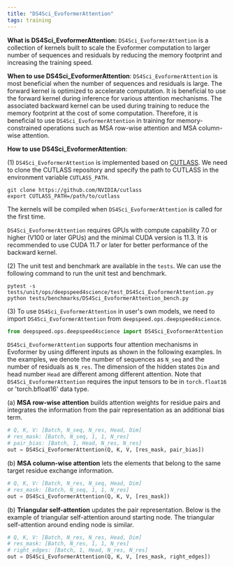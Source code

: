 ```yaml
---
title: "DS4Sci_EvoformerAttention"
tags: training
---
```


**What is DS4Sci_EvoformerAttention:** `DS4Sci_EvoformerAttention` is a collection of kernels built to scale the Evoformer computation to larger number of sequences and residuals by reducing the memory footprint and increasing the training speed.

**When to use DS4Sci_EvoformerAttention**: `DS4Sci_EvoformerAttention` is most beneficial when the number of sequences and residuals is large. The forward kernel is optimized to accelerate computation. It is beneficial to use the forward kernel during inference for various attention mechanisms. The associated backward kernel can be used during training to reduce the memory footprint at the cost of some computation. Therefore, it is beneficial to use `DS4Sci_EvoformerAttention` in training for memory-constrained operations such as MSA row-wise attention and MSA column-wise attention.

**How to use DS4Sci_EvoformerAttention**:

(1) `DS4Sci_EvoformerAttention` is implemented based on [CUTLASS](https://github.com/NVIDIA/cutlass). We need to clone the CUTLASS repository and specify the path to CUTLASS in the environment variable `CUTLASS_PATH`.

```shell
git clone https://github.com/NVIDIA/cutlass
export CUTLASS_PATH=/path/to/cutlass
```
The kernels will be compiled when `DS4Sci_EvoformerAttention` is called for the first time. 

`DS4Sci_EvoformerAttention` requires GPUs with compute capability 7.0 or higher (V100 or later GPUs) and the minimal CUDA version is 11.3. It is recommended to use CUDA 11.7 or later for better performance of the backward kernel. 

(2) The unit test and benchmark are available in the `tests`. We can use the following command to run the unit test and benchmark.

```shell
pytest -s tests/unit/ops/deepspeed4science/test_DS4Sci_EvoformerAttention.py
python tests/benchmarks/DS4Sci_EvoformerAttention_bench.py
```

(3) To use `DS4Sci_EvoformerAttention` in user's own models, we need to import `DS4Sci_EvoformerAttention` from `deepspeed.ops.deepspeed4science`.

```python
from deepspeed.ops.deepspeed4science import DS4Sci_EvoformerAttention
```

`DS4Sci_EvoformerAttention` supports four attention mechanisms in Evoformer by using different inputs as shown in the following examples. In the examples, we denote the number of sequences as `N_seq` and the number of residuals as `N_res`. The dimension of the hidden states `Dim` and head number `Head` are different among different attention. Note that `DS4Sci_EvoformerAttention` requires the input tensors to be in `torch.float16` or 'torch.bfloat16' data type.

(a) **MSA row-wise attention** builds attention weights for residue pairs and integrates the information from the pair representation as an additional bias term.
```python
# Q, K, V: [Batch, N_seq, N_res, Head, Dim]
# res_mask: [Batch, N_seq, 1, 1, N_res]
# pair_bias: [Batch, 1, Head, N_res, N_res]
out = DS4Sci_EvoformerAttention(Q, K, V, [res_mask, pair_bias])
```

(b) **MSA column-wise attention** lets the elements that belong to the same target residue exchange information.
```python
# Q, K, V: [Batch, N_res, N_seq, Head, Dim]
# res_mask: [Batch, N_seq, 1, 1, N_res]
out = DS4Sci_EvoformerAttention(Q, K, V, [res_mask])
```

(b) **Triangular self-attention** updates the pair representation. Below is the example of triangular self-attention around starting node. The triangular self-attention around ending node is similar.
```python
# Q, K, V: [Batch, N_res, N_res, Head, Dim]
# res_mask: [Batch, N_res, 1, 1, N_res]
# right_edges: [Batch, 1, Head, N_res, N_res]
out = DS4Sci_EvoformerAttention(Q, K, V, [res_mask, right_edges])
```
